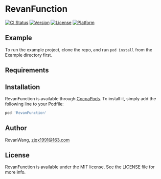 # RevanFunction

[![CI Status](https://img.shields.io/travis/RevanWang/RevanFunction.svg?style=flat)](https://travis-ci.org/RevanWang/RevanFunction)
[![Version](https://img.shields.io/cocoapods/v/RevanFunction.svg?style=flat)](https://cocoapods.org/pods/RevanFunction)
[![License](https://img.shields.io/cocoapods/l/RevanFunction.svg?style=flat)](https://cocoapods.org/pods/RevanFunction)
[![Platform](https://img.shields.io/cocoapods/p/RevanFunction.svg?style=flat)](https://cocoapods.org/pods/RevanFunction)

## Example

To run the example project, clone the repo, and run `pod install` from the Example directory first.

## Requirements

## Installation

RevanFunction is available through [CocoaPods](https://cocoapods.org). To install
it, simply add the following line to your Podfile:

```ruby
pod 'RevanFunction'
```

## Author

RevanWang, zjqx1991@163.com

## License

RevanFunction is available under the MIT license. See the LICENSE file for more info.
